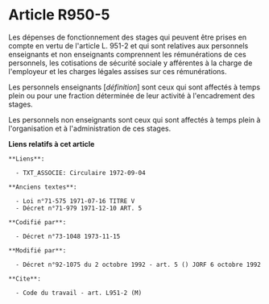 # Article R950-5

Les dépenses de fonctionnement des stages qui peuvent être prises en compte en vertu de l'article L. 951-2 et qui sont
relatives aux personnels enseignants et non enseignants comprennent les rémunérations de ces personnels, les cotisations de
sécurité sociale y afférentes à la charge de l'employeur et les charges légales assises sur ces rémunérations.

Les personnels enseignants [*définition*] sont ceux qui sont affectés à temps plein ou pour une fraction déterminée de leur
activité à l'encadrement des stages.

Les personnels non enseignants sont ceux qui sont affectés à temps plein à l'organisation et à l'administration de ces
stages.

**Liens relatifs à cet article**

	**Liens**:

	  - TXT_ASSOCIE: Circulaire 1972-09-04

	**Anciens textes**:

	  - Loi n°71-575 1971-07-16 TITRE V
	  - Décret n°71-979 1971-12-10 ART. 5

	**Codifié par**:

	  - Décret n°73-1048 1973-11-15

	**Modifié par**:

	  - Décret n°92-1075 du 2 octobre 1992 - art. 5 () JORF 6 octobre 1992

	**Cite**:

	  - Code du travail - art. L951-2 (M)
